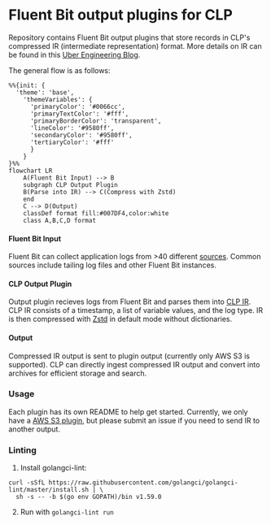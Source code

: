 # Fluent Bit output plugins for CLP

Repository contains Fluent Bit output plugins that store records in CLP's compressed IR
(intermediate representation) format. More details on IR can be found in this
[Uber Engineering Blog][1].

The general flow is as follows:

```mermaid
%%{init: {
  'theme': 'base',
    'themeVariables': {
      'primaryColor': '#0066cc',
      'primaryTextColor': '#fff',
      'primaryBorderColor': 'transparent',
      'lineColor': '#9580ff',
      'secondaryColor': '#9580ff',
      'tertiaryColor': '#fff'
      }
    }
}%%
flowchart LR
    A(Fluent Bit Input) --> B
    subgraph CLP Output Plugin
    B(Parse into IR) --> C(Compress with Zstd)
    end
    C --> D(Output)
    classDef format fill:#007DF4,color:white
    class A,B,C,D format
```

#### Fluent Bit Input
Fluent Bit can collect application logs from >40 different [sources][2]. Common sources include
tailing log files and other Fluent Bit instances.
#### CLP Output Plugin
Output plugin recieves logs from Fluent Bit and parses them into [CLP IR][1]. CLP IR consists of a
timestamp, a list of variable values, and the log type. IR is then compressed with [Zstd][3] in
default mode without dictionaries.
#### Output
Compressed IR output is sent to plugin output (currently only AWS S3 is supported). CLP can directly
ingest compressed IR output and convert into archives for efficient storage and search.

### Usage
Each plugin has its own README to help get started. Currently, we only have a
[AWS S3 plugin](plugins/out_clp_s3/README.md), but please submit an issue if you need to send IR to
another output.

### Linting

1. Install golangci-lint:

```shell
curl -sSfL https://raw.githubusercontent.com/golangci/golangci-lint/master/install.sh | \
  sh -s -- -b $(go env GOPATH)/bin v1.59.0
```

2. Run with `golangci-lint run`

[1]: https://www.uber.com/en-US/blog/reducing-logging-cost-by-two-orders-of-magnitude-using-clp
[2]: https://docs.fluentbit.io/manual/pipeline/inputs
[3]: https://github.com/facebook/zstd
